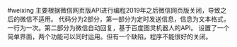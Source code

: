 #weixing
主要根据微信网页版API进行编程2019年之后微信网页版关闭，导致之后的微信不适用。
代码分为2部分，第一部分为定时发送信息，信息为文本格式，一行为一次。第二部分为微信自动回复，基于百度图灵机器人的API。
设置了一个简单界面，两个功能可以同时运用。但有一个缺陷，程序不能很好的关闭。
